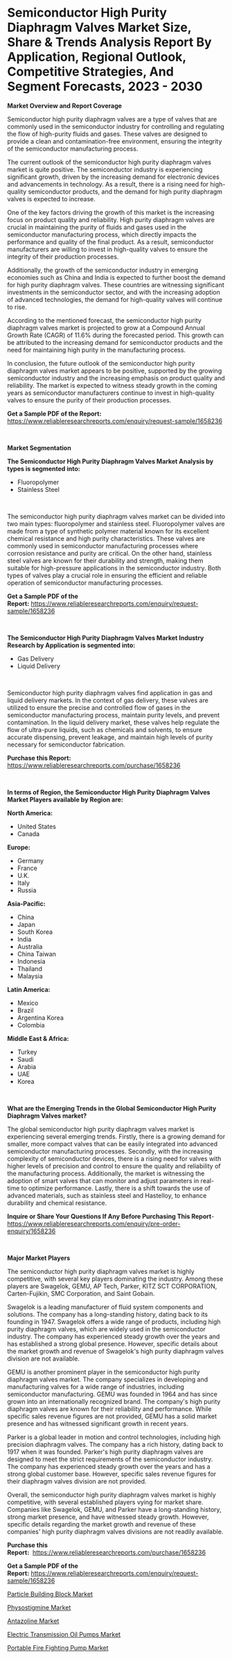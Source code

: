 <p><h1>Semiconductor High Purity Diaphragm Valves Market Size, Share & Trends Analysis Report By Application, Regional Outlook, Competitive Strategies, And Segment Forecasts, 2023 - 2030</h1></p><p><strong>Market Overview and Report Coverage</strong></p>
<p><p>Semiconductor high purity diaphragm valves are a type of valves that are commonly used in the semiconductor industry for controlling and regulating the flow of high-purity fluids and gases. These valves are designed to provide a clean and contamination-free environment, ensuring the integrity of the semiconductor manufacturing process.</p><p>The current outlook of the semiconductor high purity diaphragm valves market is quite positive. The semiconductor industry is experiencing significant growth, driven by the increasing demand for electronic devices and advancements in technology. As a result, there is a rising need for high-quality semiconductor products, and the demand for high purity diaphragm valves is expected to increase.</p><p>One of the key factors driving the growth of this market is the increasing focus on product quality and reliability. High purity diaphragm valves are crucial in maintaining the purity of fluids and gases used in the semiconductor manufacturing process, which directly impacts the performance and quality of the final product. As a result, semiconductor manufacturers are willing to invest in high-quality valves to ensure the integrity of their production processes.</p><p>Additionally, the growth of the semiconductor industry in emerging economies such as China and India is expected to further boost the demand for high purity diaphragm valves. These countries are witnessing significant investments in the semiconductor sector, and with the increasing adoption of advanced technologies, the demand for high-quality valves will continue to rise.</p><p>According to the mentioned forecast, the semiconductor high purity diaphragm valves market is projected to grow at a Compound Annual Growth Rate (CAGR) of 11.6% during the forecasted period. This growth can be attributed to the increasing demand for semiconductor products and the need for maintaining high purity in the manufacturing process.</p><p>In conclusion, the future outlook of the semiconductor high purity diaphragm valves market appears to be positive, supported by the growing semiconductor industry and the increasing emphasis on product quality and reliability. The market is expected to witness steady growth in the coming years as semiconductor manufacturers continue to invest in high-quality valves to ensure the purity of their production processes.</p></p>
<p><strong>Get a Sample PDF of the Report:</strong> <a href="https://www.reliableresearchreports.com/enquiry/request-sample/1658236">https://www.reliableresearchreports.com/enquiry/request-sample/1658236</a></p>
<p>&nbsp;</p>
<p><strong>Market Segmentation</strong></p>
<p><strong>The Semiconductor High Purity Diaphragm Valves Market Analysis by types is segmented into:</strong></p>
<p><ul><li>Fluoropolymer</li><li>Stainless Steel</li></ul></p>
<p>&nbsp;</p>
<p><p>The semiconductor high purity diaphragm valves market can be divided into two main types: fluoropolymer and stainless steel. Fluoropolymer valves are made from a type of synthetic polymer material known for its excellent chemical resistance and high purity characteristics. These valves are commonly used in semiconductor manufacturing processes where corrosion resistance and purity are critical. On the other hand, stainless steel valves are known for their durability and strength, making them suitable for high-pressure applications in the semiconductor industry. Both types of valves play a crucial role in ensuring the efficient and reliable operation of semiconductor manufacturing processes.</p></p>
<p><strong>Get a Sample PDF of the Report:</strong>&nbsp;<a href="https://www.reliableresearchreports.com/enquiry/request-sample/1658236">https://www.reliableresearchreports.com/enquiry/request-sample/1658236</a></p>
<p>&nbsp;</p>
<p><strong>The Semiconductor High Purity Diaphragm Valves Market Industry Research by Application is segmented into:</strong></p>
<p><ul><li>Gas Delivery</li><li>Liquid Delivery</li></ul></p>
<p>&nbsp;</p>
<p><p>Semiconductor high purity diaphragm valves find application in gas and liquid delivery markets. In the context of gas delivery, these valves are utilized to ensure the precise and controlled flow of gases in the semiconductor manufacturing process, maintain purity levels, and prevent contamination. In the liquid delivery market, these valves help regulate the flow of ultra-pure liquids, such as chemicals and solvents, to ensure accurate dispensing, prevent leakage, and maintain high levels of purity necessary for semiconductor fabrication.</p></p>
<p><strong>Purchase this Report:</strong>&nbsp; <a href="https://www.reliableresearchreports.com/purchase/1658236">https://www.reliableresearchreports.com/purchase/1658236</a></p>
<p>&nbsp;</p>
<p><strong>In terms of Region, the Semiconductor High Purity Diaphragm Valves Market Players available by Region are:</strong></p>
<p>
    <p> <strong> North America: </strong>
        <ul>
            <li>United States</li>
            <li>Canada</li>
        </ul>
        </p> 
    <p> <strong> Europe: </strong>
        <ul>
            <li>Germany</li>
            <li>France</li>
            <li>U.K.</li>
            <li>Italy</li>
            <li>Russia</li>
        </ul>
        </p> 
    <p> <strong> Asia-Pacific: </strong>
        <ul>
            <li>China</li>
            <li>Japan</li>
            <li>South Korea</li>
            <li>India</li>
            <li>Australia</li>
            <li>China Taiwan</li>
            <li>Indonesia</li>
            <li>Thailand</li>
            <li>Malaysia</li>
        </ul>
        </p> 
    <p> <strong> Latin America: </strong>
        <ul>
            <li>Mexico</li>
            <li>Brazil</li>
            <li>Argentina Korea</li>
            <li>Colombia</li>
        </ul>
        </p> 
    <p> <strong> Middle East & Africa: </strong>
        <ul>
            <li>Turkey</li>
            <li>Saudi</li>
            <li>Arabia</li>
            <li>UAE</li>
            <li>Korea</li>
        </ul>
    </p>
    </p>
<p>&nbsp;</p>
<p><strong>What are the Emerging Trends in the Global Semiconductor High Purity Diaphragm Valves market?</strong></p>
<p><p>The global semiconductor high purity diaphragm valves market is experiencing several emerging trends. Firstly, there is a growing demand for smaller, more compact valves that can be easily integrated into advanced semiconductor manufacturing processes. Secondly, with the increasing complexity of semiconductor devices, there is a rising need for valves with higher levels of precision and control to ensure the quality and reliability of the manufacturing process. Additionally, the market is witnessing the adoption of smart valves that can monitor and adjust parameters in real-time to optimize performance. Lastly, there is a shift towards the use of advanced materials, such as stainless steel and Hastelloy, to enhance durability and chemical resistance.</p></p>
<p><strong>Inquire or Share Your Questions If Any Before Purchasing This Report</strong>- <a href="https://www.reliableresearchreports.com/enquiry/pre-order-enquiry/1658236">https://www.reliableresearchreports.com/enquiry/pre-order-enquiry/1658236</a></p>
<p>&nbsp;</p>
<p><strong>Major Market Players</strong></p>
<p><p>The semiconductor high purity diaphragm valves market is highly competitive, with several key players dominating the industry. Among these players are Swagelok, GEMU, AP Tech, Parker, KITZ SCT CORPORATION, Carten-Fujikin, SMC Corporation, and Saint Gobain. </p><p>Swagelok is a leading manufacturer of fluid system components and solutions. The company has a long-standing history, dating back to its founding in 1947. Swagelok offers a wide range of products, including high purity diaphragm valves, which are widely used in the semiconductor industry. The company has experienced steady growth over the years and has established a strong global presence. However, specific details about the market growth and revenue of Swagelok's high purity diaphragm valves division are not available.</p><p>GEMU is another prominent player in the semiconductor high purity diaphragm valves market. The company specializes in developing and manufacturing valves for a wide range of industries, including semiconductor manufacturing. GEMU was founded in 1964 and has since grown into an internationally recognized brand. The company's high purity diaphragm valves are known for their reliability and performance. While specific sales revenue figures are not provided, GEMU has a solid market presence and has witnessed significant growth in recent years.</p><p>Parker is a global leader in motion and control technologies, including high precision diaphragm valves. The company has a rich history, dating back to 1917 when it was founded. Parker's high purity diaphragm valves are designed to meet the strict requirements of the semiconductor industry. The company has experienced steady growth over the years and has a strong global customer base. However, specific sales revenue figures for their diaphragm valves division are not provided.</p><p>Overall, the semiconductor high purity diaphragm valves market is highly competitive, with several established players vying for market share. Companies like Swagelok, GEMU, and Parker have a long-standing history, strong market presence, and have witnessed steady growth. However, specific details regarding the market growth and revenue of these companies' high purity diaphragm valves divisions are not readily available.</p></p>
<p><strong>Purchase this Report:</strong>&nbsp;&nbsp;<a href="https://www.reliableresearchreports.com/purchase/1658236">https://www.reliableresearchreports.com/purchase/1658236</a></p>
<p></p>
<p><strong>Get a Sample PDF of the Report:</strong>&nbsp;<a href="https://www.reliableresearchreports.com/enquiry/request-sample/1658236">https://www.reliableresearchreports.com/enquiry/request-sample/1658236</a></p>
<p><p><a href="https://github.com/aliciawhite5576/Market-Research-Report-List-1/blob/main/particle-building-block-market.md">Particle Building Block Market</a></p><p><a href="https://medium.com/@reyeshowell655/physostigmine-market-analysis-its-cagr-market-segmentation-and-global-industry-overview-4aea41044557">Physostigmine Market</a></p><p><a href="https://medium.com/@tommiefadel2023/antazoline-market-size-growth-forecast-2023-2030-a53654cd0e7c">Antazoline Market</a></p><p><a href="https://github.com/marloy8/Market-Research-Report-List-1/blob/main/electric-transmission-oil-pumps-market.md">Electric Transmission Oil Pumps Market</a></p><p><a href="https://www.linkedin.com/pulse/portable-fire-fighting-pump-market-research-report-provides-hguye/">Portable Fire Fighting Pump Market</a></p></p>